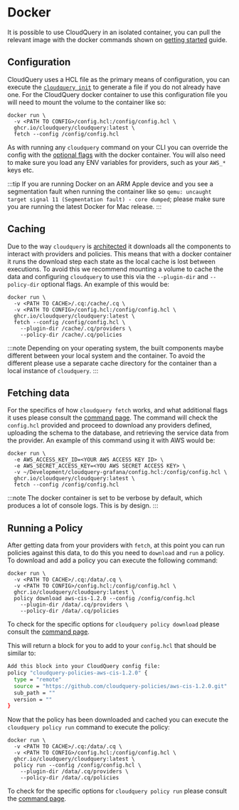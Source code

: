 # Docker

It is possible to use CloudQuery in an isolated container, you can pull the relevant image with the docker commands shown on [getting started](../getting-started/getting-started-with-aws) guide.

## Configuration

CloudQuery uses a HCL file as the primary means of configuration, you can execute the [`cloudquery init`](commands/init) to generate a file if you do not already have one. For the CloudQuery docker container to use this configuration file you will need to mount the volume to the container like so:

```docker
docker run \
  -v <PATH TO CONFIG>/config.hcl:/config/config.hcl \
  ghcr.io/cloudquery/cloudquery:latest \
  fetch --config /config/config.hcl
```

As with running any `cloudquery` command on your CLI you can override the config with the [optional flags](commands/options) with the docker container. You will also need to make sure you load any ENV variables for providers, such as your `AWS_*` keys etc.

:::tip
If you are running Docker on an ARM Apple device and you see a segmentation fault when running the container like so `qemu: uncaught target signal 11 (Segmentation fault) - core dumped`; please make sure you are running the latest Docker for Mac release.
:::

## Caching

Due to the way `cloudquery` is [architected](../developers/architecture) it downloads all the components to interact with providers and policies. This means that with a docker container it runs the download step each state as the local cache is lost between executions. To avoid this we recommend mounting a volume to cache the data and configuring `cloudquery` to use this via the `--plugin-dir` and `--policy-dir` optional flags. An example of this would be:

```docker
docker run \
  -v <PATH TO CACHE>/.cq:/cache/.cq \
  -v <PATH TO CONFIG>/config.hcl:/config/config.hcl \
  ghcr.io/cloudquery/cloudquery:latest \
  fetch --config /config/config.hcl \
    --plugin-dir /cache/.cq/providers \
    --policy-dir /cache/.cq/policies
```

:::note
Depending on your operating system, the built components maybe different between your local system and the container. To avoid the different please use a separate cache directory for the container than a local instance of `cloudquery`.
:::

## Fetching data

For the specifics of how `cloudquery fetch` works, and what additional flags it uses please consult the [command page](commands/fetch). The command will check the `config.hcl` provided and proceed to download any providers defined, uploading the schema to the database, and retrieving the service data from the provider. An example of this command using it with AWS would be:

```docker
docker run \
  -e AWS_ACCESS_KEY_ID=<YOUR AWS ACCESS KEY ID> \
  -e AWS_SECRET_ACCESS_KEY=<YOU AWS SECRET ACCESS KEY> \
  -v ~/Development/cloudquery-grafana/config.hcl:/config/config.hcl \
  ghcr.io/cloudquery/cloudquery:latest \
  fetch --config /config/config.hcl
```
:::note
The docker container is set to be verbose by default, which produces a lot of console logs. This is by design.
:::

## Running a Policy

After getting data from your providers with `fetch`, at this point you can run policies against this data, to do this you need to `download` and `run` a policy. To download and add a policy you can execute the following command:

```docker
docker run \
  -v <PATH TO CACHE>/.cq:/data/.cq \
  -v <PATH TO CONFIG>/config.hcl:/config/config.hcl \
  ghcr.io/cloudquery/cloudquery:latest \
  policy download aws-cis-1.2.0 --config /config/config.hcl
    --plugin-dir /data/.cq/providers \
    --policy-dir /data/.cq/policies
```

To check for the specific options for `cloudquery policy download` please consult the [command page](commands/policy-download).

This will return a block for you to add to your `config.hcl` that should be similar to:

```bash
Add this block into your CloudQuery config file:
policy "cloudquery-policies-aws-cis-1.2.0" {
  type = "remote"
  source = "https://github.com/cloudquery-policies/aws-cis-1.2.0.git"
  sub_path = ""
  version = ""
}
```

Now that the policy has been downloaded and cached you can execute the `cloudquery policy run` command to execute the policy:

```docker
docker run \
  -v <PATH TO CACHE>/.cq:/data/.cq \
  -v <PATH TO CONFIG>/config.hcl:/config/config.hcl \
  ghcr.io/cloudquery/cloudquery:latest \
  policy run --config /config/config.hcl \
    --plugin-dir /data/.cq/providers \
    --policy-dir /data/.cq/policies
```

To check for the specific options for `cloudquery policy run` please consult the [command page](commands/policy-run).
